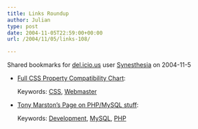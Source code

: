 ```yaml
---
title: Links Roundup
author: Julian
type: post
date: 2004-11-05T22:59:00+00:00
url: /2004/11/05/links-108/

---
```

Shared bookmarks for [del.icio.us][1] user  [Synesthesia][2] on 2004-11-5

  * [Full CSS Property Compatibility Chart][3]:
   
    Keywords: [CSS][4], [Webmaster][5]
  * [Tony Marston&#8217;s Page on PHP/MySQL stuff][6]:
   
    Keywords: [Development][7], [MySQL][8], [PHP][9]

 [1]: https://del.icio.us/
 [2]: https://del.icio.us/synesthesia
 [3]: https://www.corecss.com/properties/full-chart.php "https://www.corecss.com/properties/full-chart.php"
 [4]: https://del.icio.us/synesthesia/CSS
 [5]: https://del.icio.us/synesthesia/Webmaster
 [6]: https://www.tonymarston.net/php-mysql/ "https://www.tonymarston.net/php-mysql/"
 [7]: https://del.icio.us/synesthesia/Development
 [8]: https://del.icio.us/synesthesia/MySQL
 [9]: https://del.icio.us/synesthesia/PHP